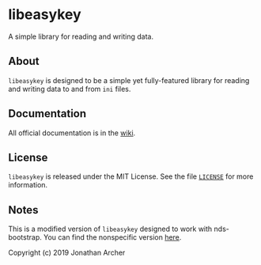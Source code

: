 # libeasykey
A simple library for reading and writing data.

## About
`libeasykey` is designed to be a simple yet fully-featured library for reading and writing data to and from `ini` files.

## Documentation
All official documentation is in the [wiki](https://github.com/arraystock/libeasykey/wiki).

## License
`libeasykey` is released under the MIT License. See the file [`LICENSE`](LICENSE) for more information.

## Notes
This is a modified version of `libeasykey` designed to work with nds-bootstrap. You can find the nonspecific version [here](https://github.com/arraystock/libeasykey).

Copyright (c) 2019 Jonathan Archer
